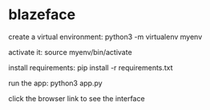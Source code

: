 # blazeface

create a virtual environment: 
python3 -m virtualenv myenv

activate it: 
source myenv/bin/activate

install requirements: 
pip install -r requirements.txt

run the app: 
python3 app.py

click the browser link to see the interface
